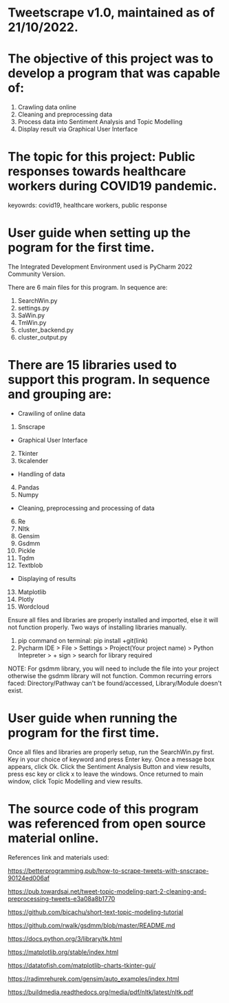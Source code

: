 # Tweetscrape v1.0, maintained as of 21/10/2022.



# The objective of this project was to develop a program that was capable of:
1. Crawling data online
2. Cleaning and preprocessing data
3. Process data into Sentiment Analysis and Topic Modelling
4. Display result via Graphical User Interface


# The topic for this project: Public responses towards healthcare workers during COVID19 pandemic.
keyowrds: covid19, healthcare workers, public response

# User guide when setting up the pogram for the first time.
The Integrated Development Environment used is PyCharm 2022 Community Version.

There are 6 main files for this program. In sequence are:
1. SearchWin.py
2. settings.py
3. SaWin.py
4. TmWin.py
5. cluster_backend.py
6. cluster_output.py

# There are 15 libraries used to support this program. In sequence and grouping are:
- Crawiling of online data
1. Snscrape

- Graphical User Interface
2. Tkinter 
3. tkcalender

- Handling of data
4. Pandas
5. Numpy

- Cleaning, preprocessing and processing of data
6. Re
7. Nltk
8. Gensim
9. Gsdmm
10. Pickle
11. Tqdm
12. Textblob

- Displaying of results
13. Matplotlib
14. Plotly 
15. Wordcloud

Ensure all files and libraries are properly installed and imported, else it will not function properly.
Two ways of installing libraries manually.
1. pip command on terminal: pip install +git(link)
2. Pycharm IDE > File > Settings > Project(Your project name) > Python Intepreter > + sign > search for library required

NOTE: For gsdmm library, you will need to include the file into your project otherwise the gsdmm library will not function. 
Common recurring errors faced: Directory/Pathway can't be found/accessed, Library/Module doesn't exist.


# User guide when running the program for the first time.
Once all files and libraries are properly setup, run the SearchWin.py first.
Key in your choice of keyword and press Enter key.
Once a message box appears, click Ok.
Click the Sentiment Analysis Button and view results, press esc key or click x to leave the windows.
Once returned to main window, click Topic Modelling and view results.


# The source code of this program was referenced from open source material online.
References link and materials used:

https://betterprogramming.pub/how-to-scrape-tweets-with-snscrape-90124ed006af

https://pub.towardsai.net/tweet-topic-modeling-part-2-cleaning-and-preprocessing-tweets-e3a08a8b1770

https://github.com/bicachu/short-text-topic-modeling-tutorial

https://github.com/rwalk/gsdmm/blob/master/README.md

https://docs.python.org/3/library/tk.html

https://matplotlib.org/stable/index.html

https://datatofish.com/matplotlib-charts-tkinter-gui/

https://radimrehurek.com/gensim/auto_examples/index.html

https://buildmedia.readthedocs.org/media/pdf/nltk/latest/nltk.pdf



  

